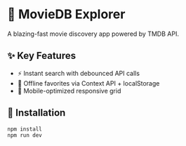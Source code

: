 # 🍿 MovieDB Explorer

A blazing-fast movie discovery app powered by TMDB API.

## ✨ Key Features
- ⚡ Instant search with debounced API calls
- 💾 Offline favorites via Context API + localStorage
- 📱 Mobile-optimized responsive grid

## 🚀 Installation
```bash
npm install
npm run dev

